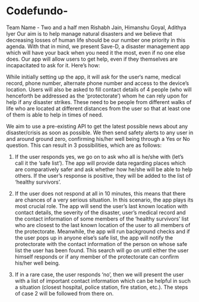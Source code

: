 # Codefundo-
Team Name - Two and a half men
Rishabh Jain, Himanshu Goyal, Adithya Iyer
Our aim is to help manage natural disasters and we believe that decreasing losses of human life should be our number one priority in this agenda. With that in mind, we present Save-D, a disaster management app which will have your back when you need it the most, even if no one else does. Our app will allow users to get help, even if they themselves are incapacitated to ask for it. Here’s how:

While initially setting up the app, it will ask for the user‘s name, medical record, phone number, alternate phone number and access to the device’s location. Users will also be asked to fill contact details of 4 people (who will henceforth be addressed as the ‘protectorate’) whom he can rely upon for help if any disaster strikes. These need to be people from different walks of life who are located at different distances from the user so that at least one of them is able to help in times of need.

We aim to use a pre-existing API to get the latest possible news about any disaster/crisis as soon as possible. We then send safety alerts to any user in and around ground zero, confirming his/her well being through a Yes or No question. This can result in 3 possibilities, which are as follows:

1.  If the user responds yes, we go on to ask who all is he/she with (let’s call it the ‘safe list’). The app will provide data regarding places which are comparatively safer and ask whether how he/she will be able to help others. If the user’s response is positive, they will be added to the list of ‘healthy survivors’.  

2. If the user does not respond at all in 10 minutes, this means that there are chances of a very serious situation. In this scenario, the app plays its most crucial role. The app will send the user’s last known location with contact details, the severity of the disaster, user’s medical record and the contact information of some members of the ‘healthy survivors’ list who are closest to the last known location of the user to all members of the protectorate. Meanwhile, the app will run background checks and if the user pops up in anyone else’s safe list, the app will notify the protectorate with the contact information of the person on whose safe list the user has been found. This search will go on until either the user himself responds or if any member of the protectorate can confirm his/her well being.

3. If in a rare case, the user responds ‘no’, then we will present the user with a list of important contact information which can be helpful in such a situation (closest hospital, police station, fire station, etc.). The steps of case 2 will be followed from there on. 

